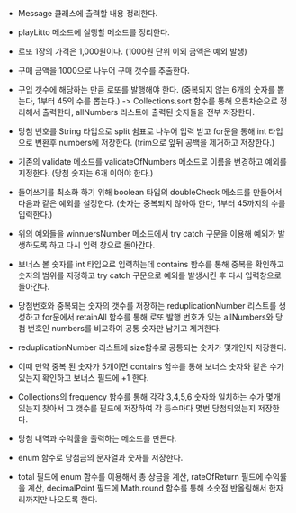 - Message 클래스에 출력할 내용 정리한다.
- playLitto 메소드에 실행할 메소드를 정리한다.
- 로또 1장의 가격은 1,000원이다. (1000원 단위 이외 금액은 예외 발생)
- 구매 금액을 1000으로 나누어 구매 갯수를 추출한다.
- 구입 갯수에 해당하는 만큼 로또를 발행해야 한다. (중복되지 않는 6개의 숫자를 뽑는다, 1부터 45의 수를 뽑는다.) -> Collections.sort 함수를 통해 오름차순으로 정리해서 출력한다,
  allNumbers 리스트에 출력된 숫자들을 전부 저장한다.
- 당첨 번호를 String 타입으로 split 쉼표로 나누어 입력 받고 for문을 통해 int 타입으로 변환후 numbers에 저장한다. (trim으로 앞뒤 공백을 제거하고 저장한다.)
- 기존의 validate 메소드를 validateOfNumbers 메소드로 이름을 변경하고 예외를 지정한다. (당첨 숫자는 6개 이어야 한다.)
- 들여쓰기를 최소화 하기 위해 boolean 타입의 doubleCheck 메소드를 만들어서 다음과 같은 예외를 설정한다. (숫자는 중복되지 않아야 한다, 1부터 45까지의 수를 입력한다.)
- 위의 예외들을 winnuersNumber 메소드에서 try catch 구문을 이용해 예외가 발생하도록 하고 다시 입력 창으로 돌아간다.
- 보너스 볼 숫자를 int 타입으로 입력하는데 contains 함수를 통해 중복을 확인하고 숫자의 범위를 지정하고 try catch 구문으로 예외를 발생시킨 후 다시 입력창으로 돌아간다.
- 당첨번호와 중복되는 숫자의 갯수를 저장하는 reduplicationNumber 리스트를 생성하고 for문에서 retainAll 함수를 통해 로또 발행 번호가 있는 allNumbers와 당첨 번호인 numbers를
  비교하여 공통
  숫자만 남기고 제거한다.
- reduplicationNumber 리스트에 size함수로 공통되는 숫자가 몇개인지 저장한다.
- 이때 만약 중복 된 숫자가 5개이면 contains 함수를 통해 보너스 숫자와 같은 수가 있는지 확인하고 보너스 필드에 +1 한다.

- Collections의 frequency 함수를 통해 각각 3,4,5,6 숫자와 일치하는 수가 몇개 있는지 찾아서 그 갯수를 필드에 저장하여 각 등수마다 몇번 당첨되었는지 저장한다.
- 당첨 내역과 수익률을 출력하는 메소드를 만든다.
- enum 함수로 당첨금의 문자열과 숫자를 저장한다.
- total 필드에 enum 함수를 이용해서 총 상금을 계산, rateOfReturn 필드에 수익률을 계산, decimalPoint 필드에 Math.round 함수를 통해 소숫점 반올림해서 한자리까지만 나오도록
  한다.